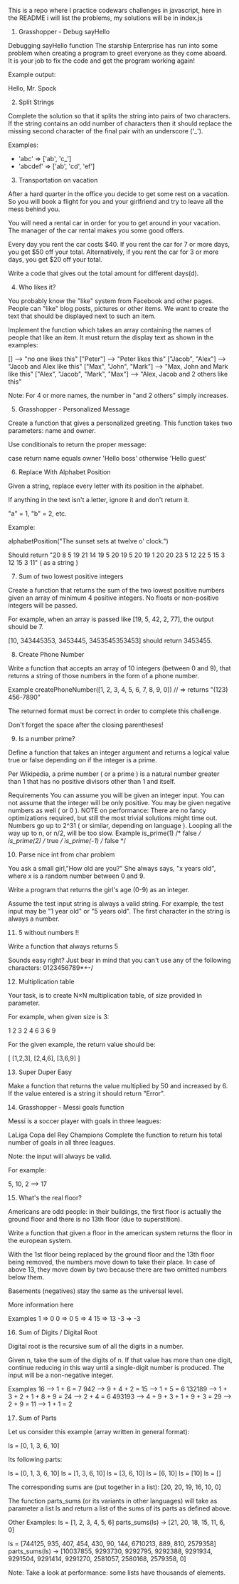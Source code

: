 This is a repo where I practice codewars challenges in javascript, here in the README i will list the problems, my solutions will be in index.js

1. Grasshopper - Debug sayHello

Debugging sayHello function
The starship Enterprise has run into some problem when creating a program to greet everyone as they come aboard. It is your job to fix the code and get the program working again!

Example output:

Hello, Mr. Spock

2. Split Strings

Complete the solution so that it splits the string into pairs of two characters. If the string contains an odd number of characters then it should replace the missing second character of the final pair with an underscore ('_').

Examples:

* 'abc' =>  ['ab', 'c_']
* 'abcdef' => ['ab', 'cd', 'ef']

3. Transportation on vacation

After a hard quarter in the office you decide to get some rest on a vacation. So you will book a flight for you and your girlfriend and try to leave all the mess behind you.

You will need a rental car in order for you to get around in your vacation. The manager of the car rental makes you some good offers.

Every day you rent the car costs $40. If you rent the car for 7 or more days, you get $50 off your total. Alternatively, if you rent the car for 3 or more days, you get $20 off your total.

Write a code that gives out the total amount for different days(d).

4. Who likes it?

You probably know the "like" system from Facebook and other pages. People can "like" blog posts, pictures or other items. We want to create the text that should be displayed next to such an item.

Implement the function which takes an array containing the names of people that like an item. It must return the display text as shown in the examples:

[]                                -->  "no one likes this"
["Peter"]                         -->  "Peter likes this"
["Jacob", "Alex"]                 -->  "Jacob and Alex like this"
["Max", "John", "Mark"]           -->  "Max, John and Mark like this"
["Alex", "Jacob", "Mark", "Max"]  -->  "Alex, Jacob and 2 others like this"

Note: For 4 or more names, the number in "and 2 others" simply increases.

5. Grasshopper - Personalized Message

Create a function that gives a personalized greeting. This function takes two parameters: name and owner.

Use conditionals to return the proper message:

case	                    return
name equals owner	        'Hello boss'
otherwise	                'Hello guest'

6. Replace With Alphabet Position

Given a string, replace every letter with its position in the alphabet.

If anything in the text isn't a letter, ignore it and don't return it.

"a" = 1, "b" = 2, etc.

Example:

alphabetPosition("The sunset sets at twelve o' clock.")

Should return "20 8 5 19 21 14 19 5 20 19 5 20 19 1 20 20 23 5 12 22 5 15 3 12 15 3 11" ( as a string )

7. Sum of two lowest positive integers

Create a function that returns the sum of the two lowest positive numbers given an array of minimum 4 positive integers. No floats or non-positive integers will be passed.

For example, when an array is passed like [19, 5, 42, 2, 77], the output should be 7.

[10, 343445353, 3453445, 3453545353453] should return 3453455.

8. Create Phone Number

Write a function that accepts an array of 10 integers (between 0 and 9), that returns a string of those numbers in the form of a phone number.

Example
createPhoneNumber([1, 2, 3, 4, 5, 6, 7, 8, 9, 0]) 
// => returns "(123) 456-7890"

The returned format must be correct in order to complete this challenge.

Don't forget the space after the closing parentheses!

9. Is a number prime?

Define a function that takes an integer argument and returns a logical value true or false depending on if the integer is a prime.

Per Wikipedia, a prime number ( or a prime ) is a natural number greater than 1 that has no positive divisors other than 1 and itself.

Requirements
You can assume you will be given an integer input.
You can not assume that the integer will be only positive. You may be given negative numbers as well ( or 0 ).
NOTE on performance: There are no fancy optimizations required, but still the most trivial solutions might time out. Numbers go up to 2^31 ( or similar, depending on language ). Looping all the way up to n, or n/2, will be too slow.
Example
is_prime(1)  /* false */
is_prime(2)  /* true  */
is_prime(-1) /* false */

10. Parse nice int from char problem

You ask a small girl,"How old are you?" She always says, "x years old", where x is a random number between 0 and 9.

Write a program that returns the girl's age (0-9) as an integer.

Assume the test input string is always a valid string. For example, the test input may be "1 year old" or "5 years old". The first character in the string is always a number.

11. 5 without numbers !!

Write a function that always returns 5

Sounds easy right? Just bear in mind that you can't use any of the following characters: 0123456789*+-/

12. Multiplication table

Your task, is to create N×N multiplication table, of size provided in parameter.

For example, when given size is 3:

1 2 3
2 4 6
3 6 9

For the given example, the return value should be:

[ [1,2,3], [2,4,6], [3,6,9] ]

13. Super Duper Easy

Make a function that returns the value multiplied by 50 and increased by 6. If the value entered is a string it should return "Error".

14. Grasshopper - Messi goals function

Messi is a soccer player with goals in three leagues:

LaLiga
Copa del Rey
Champions
Complete the function to return his total number of goals in all three leagues.

Note: the input will always be valid.

For example:

5, 10, 2  -->  17

15. What's the real floor?

Americans are odd people: in their buildings, the first floor is actually the ground floor and there is no 13th floor (due to superstition).

Write a function that given a floor in the american system returns the floor in the european system.

With the 1st floor being replaced by the ground floor and the 13th floor being removed, the numbers move down to take their place. In case of above 13, they move down by two because there are two omitted numbers below them.

Basements (negatives) stay the same as the universal level.

More information here

Examples
1  =>  0 
0  =>  0
5  =>  4
15  =>  13
-3  =>  -3

16. Sum of Digits / Digital Root

Digital root is the recursive sum of all the digits in a number.

Given n, take the sum of the digits of n. If that value has more than one digit, continue reducing in this way until a single-digit number is produced. The input will be a non-negative integer.

Examples
16  -->  1 + 6 = 7
942  -->  9 + 4 + 2 = 15  -->  1 + 5 = 6
132189  -->  1 + 3 + 2 + 1 + 8 + 9 = 24  -->  2 + 4 = 6
493193  -->  4 + 9 + 3 + 1 + 9 + 3 = 29  -->  2 + 9 = 11  -->  1 + 1 = 2

17. Sum of Parts

Let us consider this example (array written in general format):

ls = [0, 1, 3, 6, 10]

Its following parts:

ls = [0, 1, 3, 6, 10]
ls = [1, 3, 6, 10]
ls = [3, 6, 10]
ls = [6, 10]
ls = [10]
ls = []

The corresponding sums are (put together in a list): 
[20, 20, 19, 16, 10, 0]

The function parts_sums (or its variants in other languages) will take as parameter a list ls and return a list of the sums of its parts as defined above.

Other Examples:
ls = [1, 2, 3, 4, 5, 6] 
parts_sums(ls) -> [21, 20, 18, 15, 11, 6, 0]

ls = [744125, 935, 407, 454, 430, 90, 144, 6710213, 889, 810, 2579358]
parts_sums(ls) -> [10037855, 9293730, 9292795, 9292388, 9291934, 9291504, 9291414, 9291270, 2581057, 2580168, 2579358, 0]

Note: Take a look at performance: some lists have thousands of elements.